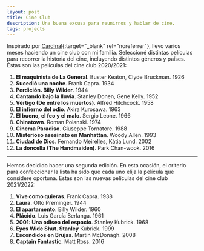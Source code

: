 ```yaml
---
layout: post
title: Cine Club
description: Una buena excusa para reunirnos y hablar de cine.
tags: projects
---
```


Inspirado por [Cardinal][1]{:target="_blank" rel="noreferrer"}, llevo varios
meses haciendo un cine club con mi familia. Seleccioné distintas películas para
recorrer la historia del cine, incluyendo distintos géneros y países. Éstas son
las películas del cine club 2020/2021:

01. **El maquinista de La General**. Buster Keaton, Clyde Bruckman. 1926
02. **Sucedió una noche**. Frank Capra. 1934
03. **Perdición. Billy Wilder**. 1944
04. **Cantando bajo la lluvia**. Stanley Donen, Gene Kelly. 1952
05. **Vértigo (De entre los muertos)**. Alfred Hitchcock. 1958
06. **El infierno del odio**. Akira Kurosawa. 1963
07. **El bueno, el feo y el malo**. Sergio Leone. 1966
08. **Chinatown**. Roman Polanski. 1974
09. **Cinema Paradiso**. Giuseppe Tornatore. 1988
10. **Misterioso asesinato en Manhattan**. Woody Allen. 1993
11. **Ciudad de Dios**. Fernando Meirelles, Kátia Lund. 2002
12. **La doncella (The Handmaiden)**. Park Chan-wook. 2016

---

Hemos decidido hacer una segunda edición. En esta ocasión, el criterio para
confeccionar la lista ha sido que cada uno elija la película que considere
oportuna. Estas son las nuevas películas del cine club 2021/2022:

01. **Vive como quieras**. Frank Capra. 1938
02. **Laura**. Otto Preminger. 1944
03. **El apartamento**. Billy Wilder. 1960
04. **Plácido**. Luis García Berlanga. 1961
05. **2001: Una odisea del espacio**. Stanley Kubrick. 1968
06. **Eyes Wide Shut. Stanley** Kubrick. 1999
07. **Escondidos en Brujas**. Martin McDonagh. 2008
08. **Captain Fantastic**. Matt Ross. 2016


[1]: https://cardinal.substack.com/p/cineclub-cardinal
